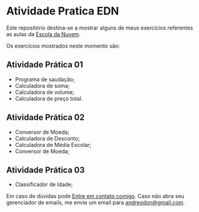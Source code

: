 # Atividade Pratica EDN

Este repositório destina-se a mostrar alguns de meus exercícios referentes as aulas da [Escola da Nuvem](https://escoladanuvem.org/).

Os exercícios mostrados neste momento são:

## Atividade Prática 01

- Programa de saudação;
- Calculadora de soma;
- Calculadora de volume;
- Calculadora de preço total.

## Atividade Prática 02

- Conversor de Moeda;
- Calculadora de Desconto;
- Calculadora de Média Escolar;
- Conversor de Moeda;

## Atividade Prática 03

- Classificador de Idade;

Em caso de dúvidas pode [Entre em contato comigo](mailto:andreodon@gmail.com). Caso não abra seu gerenciador de emails, me envie um email para andreodon@gmail.com.